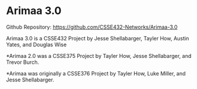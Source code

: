 # Arimaa 3.0

Github Repository: https://github.com/CSSE432-Networks/Arimaa-3.0

Arimaa 3.0 is a CSSE432 Project by Jesse Shellabarger, Tayler How, Austin Yates, and Douglas Wise

*Arimaa 2.0 was a CSSE375 Project by Tayler How, Jesse Shellabarger, and Trevor Burch.

*Arimaa was originally a CSSE376 Project by Tayler How, Luke Miller, and Jesse Shellabarger.
